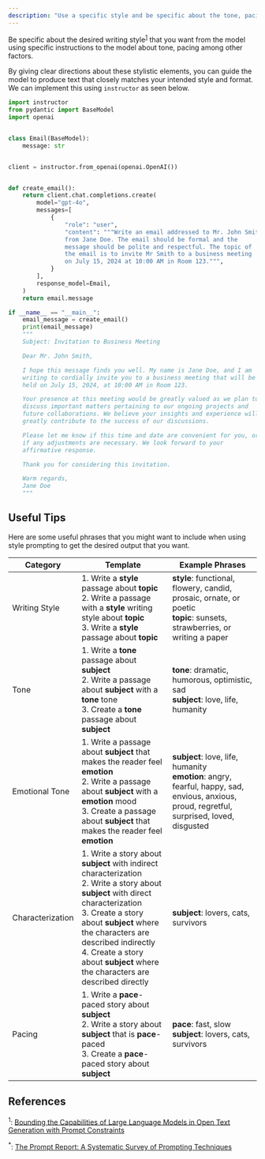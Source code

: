 ```yaml
---
description: "Use a specific style and be specific about the tone, pacing and other aspects of the model's response"
---
```


Be specific about the desired writing style<sup><a href="https://arxiv.org/abs/2302.09185">1</a></sup> that you want from the model using specific instructions to the model about tone, pacing among other factors.

By giving clear directions about these stylistic elements, you can guide the model to produce text that closely matches your intended style and format. We can implement this using `instructor` as seen below.

```python hl_lines="19-23"
import instructor
from pydantic import BaseModel
import openai


class Email(BaseModel):
    message: str


client = instructor.from_openai(openai.OpenAI())


def create_email():
    return client.chat.completions.create(
        model="gpt-4o",
        messages=[
            {
                "role": "user",
                "content": """Write an email addressed to Mr. John Smith
                from Jane Doe. The email should be formal and the
                message should be polite and respectful. The topic of
                the email is to invite Mr Smith to a business meeting
                on July 15, 2024 at 10:00 AM in Room 123.""",
            }
        ],
        response_model=Email,
    )
    return email.message

if __name__ == "__main__":
    email_message = create_email()
    print(email_message)
    """
    Subject: Invitation to Business Meeting

    Dear Mr. John Smith,

    I hope this message finds you well. My name is Jane Doe, and I am
    writing to cordially invite you to a business meeting that will be
    held on July 15, 2024, at 10:00 AM in Room 123.

    Your presence at this meeting would be greatly valued as we plan to
    discuss important matters pertaining to our ongoing projects and
    future collaborations. We believe your insights and experience will
    greatly contribute to the success of our discussions.

    Please let me know if this time and date are convenient for you, or
    if any adjustments are necessary. We look forward to your
    affirmative response.

    Thank you for considering this invitation.

    Warm regards,
    Jane Doe
    """
```

## Useful Tips

Here are some useful phrases that you might want to include when using style prompting to get the desired output that you want.

| Category         | Template                                                                                                                                                                                                                                                                                                     | Example Phrases                                                                                                                               |
| ---------------- | ------------------------------------------------------------------------------------------------------------------------------------------------------------------------------------------------------------------------------------------------------------------------------------------------------------ | --------------------------------------------------------------------------------------------------------------------------------------------- |
| Writing Style    | 1. Write a **style** passage about **topic**<br>2. Write a passage with a **style** writing style about **topic**<br>3. Write a **style** passage about **topic**                                                                                                                                            | **style**: functional, flowery, candid, prosaic, ornate, or poetic<br>**topic**: sunsets, strawberries, or writing a paper                    |
| Tone             | 1. Write a **tone** passage about **subject**<br>2. Write a passage about **subject** with a **tone** tone<br>3. Create a **tone** passage about **subject**                                                                                                                                                 | **tone**: dramatic, humorous, optimistic, sad<br>**subject**: love, life, humanity                                                            |
| Emotional Tone   | 1. Write a passage about **subject** that makes the reader feel **emotion**<br>2. Write a passage about **subject** with a **emotion** mood<br>3. Create a passage about **subject** that makes the reader feel **emotion**                                                                                  | **subject**: love, life, humanity<br>**emotion**: angry, fearful, happy, sad, envious, anxious, proud, regretful, surprised, loved, disgusted |
| Characterization | 1. Write a story about **subject** with indirect characterization<br>2. Write a story about **subject** with direct characterization<br>3. Create a story about **subject** where the characters are described indirectly<br>4. Create a story about **subject** where the characters are described directly | **subject**: lovers, cats, survivors                                                                                                          |
| Pacing           | 1. Write a **pace**-paced story about **subject**<br>2. Write a story about **subject** that is **pace**-paced<br>3. Create a **pace**-paced story about **subject**                                                                                                                                         | **pace**: fast, slow<br>**subject**: lovers, cats, survivors                                                                                  |

## References

<sup id="ref-1">1</sup>: [Bounding the Capabilities of Large Language Models in Open Text Generation with Prompt Constraints](https://arxiv.org/abs/2302.09185)

<sup id="ref-asterisk">\*</sup>: [The Prompt Report: A Systematic Survey of Prompting Techniques](https://arxiv.org/abs/2406.06608)

